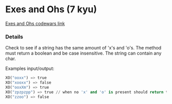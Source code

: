 # Exes and Ohs (7 kyu)

[Exes and Ohs codewars link](https://www.codewars.com/kata/55908aad6620c066bc00002a)

### Details
Check to see if a string has the same amount of 'x's and 'o's. The method must return a boolean and be case insensitive. The string can contain any char.

Examples input/output:
```python
XO("ooxx") => true
XO("xooxx") => false
XO("ooxXm") => true
XO("zpzpzpp") => true // when no 'x' and 'o' is present should return true
XO("zzoo") => false
```